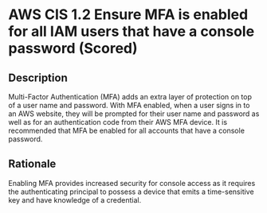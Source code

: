 # AWS CIS 1.2 Ensure MFA is enabled for all IAM users that have a console password (Scored)

## Description

Multi-Factor Authentication (MFA) adds an extra layer of protection on top of a user name
and password. With MFA enabled, when a user signs in to an AWS website, they will be
prompted for their user name and password as well as for an authentication code from
their AWS MFA device. It is recommended that MFA be enabled for all accounts that have a
console password.

## Rationale

Enabling MFA provides increased security for console access as it requires the
authenticating principal to possess a device that emits a time-sensitive key and have
knowledge of a credential.